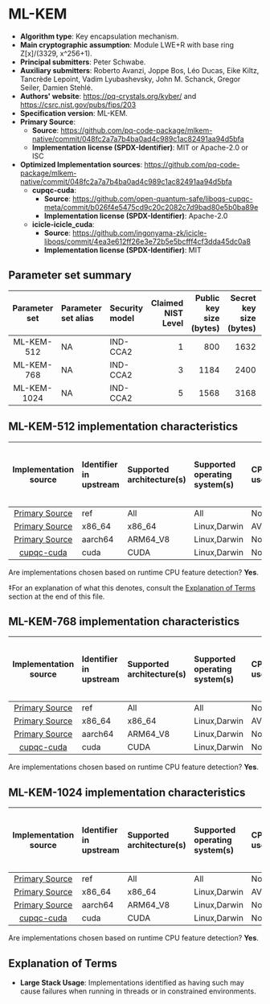# ML-KEM

- **Algorithm type**: Key encapsulation mechanism.
- **Main cryptographic assumption**: Module LWE+R with base ring Z[x]/(3329, x^256+1).
- **Principal submitters**: Peter Schwabe.
- **Auxiliary submitters**: Roberto Avanzi, Joppe Bos, Léo Ducas, Eike Kiltz, Tancrède Lepoint, Vadim Lyubashevsky, John M. Schanck, Gregor Seiler, Damien Stehlé.
- **Authors' website**: https://pq-crystals.org/kyber/ and https://csrc.nist.gov/pubs/fips/203
- **Specification version**: ML-KEM.
- **Primary Source**<a name="primary-source"></a>:
  - **Source**: https://github.com/pq-code-package/mlkem-native/commit/048fc2a7a7b4ba0ad4c989c1ac82491aa94d5bfa
  - **Implementation license (SPDX-Identifier)**: MIT or Apache-2.0 or ISC
- **Optimized Implementation sources**: https://github.com/pq-code-package/mlkem-native/commit/048fc2a7a7b4ba0ad4c989c1ac82491aa94d5bfa
  - **cupqc-cuda**:<a name="cupqc-cuda"></a>
      - **Source**: https://github.com/open-quantum-safe/liboqs-cupqc-meta/commit/b026f4e5475cd9c20c2082c7d9bad80e5b0ba89e
      - **Implementation license (SPDX-Identifier)**: Apache-2.0
  - **icicle-icicle_cuda**:<a name="icicle-icicle_cuda"></a>
      - **Source**: https://github.com/ingonyama-zk/icicle-liboqs/commit/4ea3e612ff26e3e72b5e5bcfff4cf3dda45dc0a8
      - **Implementation license (SPDX-Identifier)**: MIT


## Parameter set summary

|  Parameter set  | Parameter set alias   | Security model   |   Claimed NIST Level |   Public key size (bytes) |   Secret key size (bytes) |   Ciphertext size (bytes) |   Shared secret size (bytes) |   Keypair seed size (bytes) |   Encapsulation seed size (bytes) |
|:---------------:|:----------------------|:-----------------|---------------------:|--------------------------:|--------------------------:|--------------------------:|-----------------------------:|----------------------------:|----------------------------------:|
|   ML-KEM-512    | NA                    | IND-CCA2         |                    1 |                       800 |                      1632 |                       768 |                           32 |                          64 |                                32 |
|   ML-KEM-768    | NA                    | IND-CCA2         |                    3 |                      1184 |                      2400 |                      1088 |                           32 |                          64 |                                32 |
|   ML-KEM-1024   | NA                    | IND-CCA2         |                    5 |                      1568 |                      3168 |                      1568 |                           32 |                          64 |                                32 |

## ML-KEM-512 implementation characteristics

|       Implementation source       | Identifier in upstream   | Supported architecture(s)   | Supported operating system(s)   | CPU extension(s) used   | No branching-on-secrets claimed?   | No branching-on-secrets checked by valgrind?   | Large stack usage?‡   |
|:---------------------------------:|:-------------------------|:----------------------------|:--------------------------------|:------------------------|:-----------------------------------|:-----------------------------------------------|:----------------------|
| [Primary Source](#primary-source) | ref                      | All                         | All                             | None                    | True                               | True                                           | False                 |
| [Primary Source](#primary-source) | x86\_64                  | x86\_64                     | Linux,Darwin                    | AVX2,BMI2,POPCNT        | True                               | True                                           | False                 |
| [Primary Source](#primary-source) | aarch64                  | ARM64\_V8                   | Linux,Darwin                    | None                    | True                               | False                                          | False                 |
|     [cupqc-cuda](#cupqc-cuda)     | cuda                     | CUDA                        | Linux,Darwin                    | None                    | False                              | False                                          | False                 |

Are implementations chosen based on runtime CPU feature detection? **Yes**.

 ‡For an explanation of what this denotes, consult the [Explanation of Terms](#explanation-of-terms) section at the end of this file.

## ML-KEM-768 implementation characteristics

|       Implementation source       | Identifier in upstream   | Supported architecture(s)   | Supported operating system(s)   | CPU extension(s) used   | No branching-on-secrets claimed?   | No branching-on-secrets checked by valgrind?   | Large stack usage?   |
|:---------------------------------:|:-------------------------|:----------------------------|:--------------------------------|:------------------------|:-----------------------------------|:-----------------------------------------------|:---------------------|
| [Primary Source](#primary-source) | ref                      | All                         | All                             | None                    | True                               | True                                           | False                |
| [Primary Source](#primary-source) | x86\_64                  | x86\_64                     | Linux,Darwin                    | AVX2,BMI2,POPCNT        | True                               | True                                           | False                |
| [Primary Source](#primary-source) | aarch64                  | ARM64\_V8                   | Linux,Darwin                    | None                    | True                               | False                                          | False                |
|     [cupqc-cuda](#cupqc-cuda)     | cuda                     | CUDA                        | Linux,Darwin                    | None                    | False                              | False                                          | False                |

Are implementations chosen based on runtime CPU feature detection? **Yes**.

## ML-KEM-1024 implementation characteristics

|       Implementation source       | Identifier in upstream   | Supported architecture(s)   | Supported operating system(s)   | CPU extension(s) used   | No branching-on-secrets claimed?   | No branching-on-secrets checked by valgrind?   | Large stack usage?   |
|:---------------------------------:|:-------------------------|:----------------------------|:--------------------------------|:------------------------|:-----------------------------------|:-----------------------------------------------|:---------------------|
| [Primary Source](#primary-source) | ref                      | All                         | All                             | None                    | True                               | True                                           | False                |
| [Primary Source](#primary-source) | x86\_64                  | x86\_64                     | Linux,Darwin                    | AVX2,BMI2,POPCNT        | True                               | True                                           | False                |
| [Primary Source](#primary-source) | aarch64                  | ARM64\_V8                   | Linux,Darwin                    | None                    | True                               | False                                          | False                |
|     [cupqc-cuda](#cupqc-cuda)     | cuda                     | CUDA                        | Linux,Darwin                    | None                    | False                              | False                                          | False                |

Are implementations chosen based on runtime CPU feature detection? **Yes**.

## Explanation of Terms

- **Large Stack Usage**: Implementations identified as having such may cause failures when running in threads or in constrained environments.
